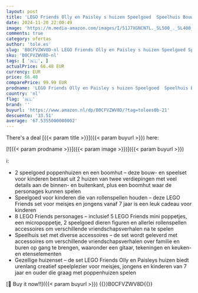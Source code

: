 ```yaml
---
layout: post
title: 'LEGO Friends Olly en Paisley s huizen Speelgoed  Speelhuis Bouwpakket met Personages Poppetjes en Poppenhuis met Twee Verdiepingen  Cadeau voor Meisjes  Jongens en Kinderen van 7 jaar en Ouder 42620'
date: 2024-11-20 22:00:49
image: 'https://m.media-amazon.com/images/I/51J7XGNCN7L._SL500_._SL400_.jpg'
comments: true
category: ofertas
author: 'tole.es'
slug: 'B0CFVZWV8D-nl LEGO Friends Olly en Paisley s huizen Speelgoed Speelhuis...'
sku: 'B0CFVZWV8D-nl'
tags: [ '🇳🇱', ]
actualPrice: 66.48 EUR
currency: EUR
price: 66.48
comparePrice: 99.99 EUR
prodname: 'LEGO Friends Olly en Paisley s huizen Speelgoed  Speelhuis Bouwpakket met Personages Poppetjes en Poppenhuis met Twee Verdiepingen  Cadeau voor Meisjes  Jongens en Kinderen van 7 jaar en Ouder 42620'
country: 'nl'
flag: '🇳🇱'
brand: ''
buyurl: 'https://www.amazon.nl/dp/B0CFVZWV8D/?tag=tolees0b-21'
descuento: '33.51'
average: '67.5355000000002'
---
```


There's a deal [{{< param title >}}]({{< param buyurl >}})  here:

[![{{< param prodname >}}]({{< param image >}})]({{< param buyurl >}})

ℹ️:

- 2 speelgoed poppenhuizen en een boomhut – deze bouw- en speelset voor kinderen bestaat uit 2 huizen van twee verdiepingen met veel details aan de binnen- en buitenkant, plus een boomhut waar de personages kunnen spelen
- Speelgoed voor kinderen die van rollenspellen houden – deze LEGO Friends set voor meisjes en jongens vanaf 7 jaar is een leuk cadeau voor kinderen
- 8 LEGO Friends personages – inclusief 5 LEGO Friends mini poppetjes, een micropoppetje, 2 speelgoed dieren figuren en allerlei rollenspellen accessoires om verschillende vriendschapsverhalen na te spelen
- Speelhuis set met diverse accessoires – de set wordt geleverd met accessoires om verschillende vriendschapsverhalen over familie en buren op gang te brengen, waaronder een gitaar, tekeningen en keuken- en etenselementen
- Gezellige huizenset – de set LEGO Friends Olly en Paisleys huizen biedt urenlang creatief speelplezier voor meisjes, jongens en kinderen van 7 jaar en ouder die graag met poppenhuizen spelen

[🛒 Buy it now!!]({{< param buyurl >}})
{{<world>}}B0CFVZWV8D{{</world>}}
